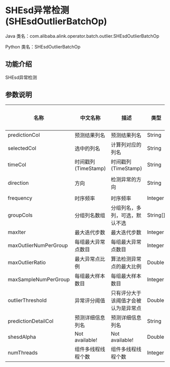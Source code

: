 # SHEsd异常检测 (SHEsdOutlierBatchOp)
Java 类名：com.alibaba.alink.operator.batch.outlier.SHEsdOutlierBatchOp

Python 类名：SHEsdOutlierBatchOp


## 功能介绍

SHEsd异常检测

## 参数说明

| 名称 | 中文名称 | 描述 | 类型 | 是否必须？ | 取值范围 | 默认值 |
| --- | --- | --- | --- | --- | --- | --- |
| predictionCol | 预测结果列名 | 预测结果列名 | String | ✓ |  |  |
| selectedCol | 选中的列名 | 计算列对应的列名 | String | ✓ |  |  |
| timeCol | 时间戳列(TimeStamp) | 时间戳列(TimeStamp) | String | ✓ |  |  |
| direction | 方向 | 检测异常的方向 | String |  | "POSITIVE", "NEGATIVE", "BOTH" | "BOTH" |
| frequency | 时序频率 | 时序频率 | Integer |  | [1, +inf) | 10 |
| groupCols | 分组列名数组 | 分组列名，多列，可选，默认不选 | String[] |  |  | null |
| maxIter | 最大迭代步数 | 最大迭代步数 | Integer |  |  |  |
| maxOutlierNumPerGroup | 每组最大异常点数目 | 每组最大异常点数目 | Integer |  |  |  |
| maxOutlierRatio | 最大异常点比例 | 算法检测异常点的最大比例 | Double |  |  |  |
| maxSampleNumPerGroup | 每组最大样本数目 | 每组最大样本数目 | Integer |  |  |  |
| outlierThreshold | 异常评分阈值 | 只有评分大于该阈值才会被认为是异常点 | Double |  |  |  |
| predictionDetailCol | 预测详细信息列名 | 预测详细信息列名 | String |  |  |  |
| shesdAlpha | Not available! | Not available! | Double |  | [0.0, +inf) | 0.05 |
| numThreads | 组件多线程线程个数 | 组件多线程线程个数 | Integer |  |  | 1 |


